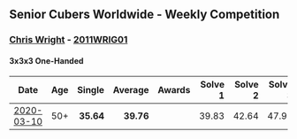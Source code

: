 ## Senior Cubers Worldwide - Weekly Competition
### [Chris Wright](../chris_wright.md) - [2011WRIG01](https://www.worldcubeassociation.org/persons/2011WRIG01?event=333oh)

#### 3x3x3 One-Handed

| Date | Age | Single | Average | Awards | Solve 1 | Solve 2 | Solve 3 | Solve 4 | Solve 5 | Video |
| :--: | :--: | --: | --: | :--: | --: | --: | --: | --: | --: | :-- |
| [2020-03-10](../../results/333oh/2020-03-10.md) | 50+ | **35.64** | **39.76** |  | 39.83 | 42.64 | 47.91 | **35.64** | 36.81 | [Link](https://www.facebook.com/events/684510792316675/permalink/685546418879779/) |


<!-- Global site tag (gtag.js) - Google Analytics -->
<script async src="https://www.googletagmanager.com/gtag/js?id=UA-86348435-3"></script>
<script>window.dataLayer = window.dataLayer || []; function gtag() {dataLayer.push(arguments);} gtag('js', new Date()); gtag('config', 'UA-86348435-3');</script>
